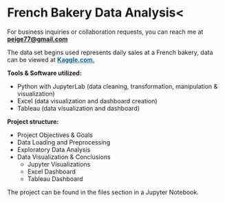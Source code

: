 # French Bakery Data Analysis<

For business inquiries or collaboration requests, you can reach me at <span style="font-weight: bold; color: #fff87e;">peige77@gmail.com</span>

The data set begins used represents daily sales at a French bakery, data can be viewed at <a href="https://www.kaggle.com/datasets/matthieugimbert/french-bakery-daily-sales" style="color: #0B638B; font-weight: bold;">Kaggle.com.</a>

**Tools & Software utilized:**

- Python with JupyterLab (data cleaning, transformation, manipulation & visualization)
- Excel (data visualization and dashboard creation)
- Tableau (data visualization and dashboard)

**Project structure:**
- Project Objectives & Goals
- Data Loading and Preprocessing
- Exploratory Data Analysis
- Data Visualization & Conclusions
  - Jupyter Visualizations
  - Excel Dashboard
  - Tableau Dashboard
    
The project can be found in the files section in a Jupyter Notebook.

